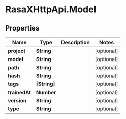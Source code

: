 # RasaXHttpApi.Model

## Properties

Name | Type | Description | Notes
------------ | ------------- | ------------- | -------------
**project** | **String** |  | [optional] 
**model** | **String** |  | [optional] 
**path** | **String** |  | [optional] 
**hash** | **String** |  | [optional] 
**tags** | **[String]** |  | [optional] 
**trainedAt** | **Number** |  | [optional] 
**version** | **String** |  | [optional] 
**type** | **String** |  | [optional] 


